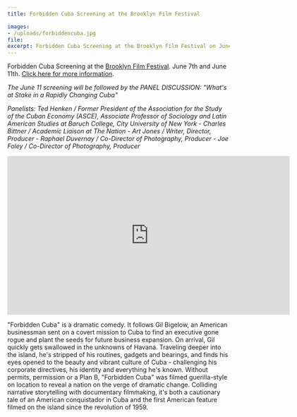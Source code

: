 ```yaml
---
title: Forbidden Cuba Screening at the Brooklyn Film Festival

images:
- /uploads/forbiddencuba.jpg
file:
excerpt: Forbidden Cuba Screening at the Brooklyn Film Festival on June 7th and 11th.
---
```



Forbidden Cuba Screening at the [Brooklyn Film Festival](//www.brooklynfilmfestival.org/films/detail.asp?fid=1679). June 7th and June 11th. [Click here for more information](//www.brooklynfilmfestival.org/films/detail.asp?fid=1679).

*The June 11 screening will be followed by the PANEL DISCUSSION: "What's at Stake in a Rapidly Changing Cuba"*

*Panelists: Ted Henken / Former President of the Association for the Study of the Cuban Economy (ASCE), Associate Professor of Sociology and Latin American Studies at Baruch College, City University of New York - Charles Bittner / Academic Liaison at The Nation - Art Jones / Writer, Director, Producer - Raphael Duvernay / Co-Director of Photography, Producer - Joe Foley / Co-Director of Photography, Producer*

<iframe src="https://player.vimeo.com/video/158077339" width="640" height="360" frameborder="0" webkitallowfullscreen="" mozallowfullscreen="" allowfullscreen=""></iframe>

"Forbidden Cuba" is a dramatic comedy. It follows Gil Bigelow, an American businessman sent on a covert mission to Cuba to find an executive gone rogue and plant the seeds for future business expansion. On arrival, Gil quickly gets swallowed in the unknowns of Havana. Traveling deeper into the island, he's stripped of his routines, gadgets and bearings, and finds his eyes opened to the beauty and vibrant culture of Cuba - challenging his corporate directives, his identity and everything he's known. Without permits, permission or a Plan B, "Forbidden Cuba" was filmed guerilla-style on location to reveal a nation on the verge of dramatic change. Colliding narrative storytelling with documentary filmmaking, it's both a cautionary tale of an American conquistador in Cuba and the first American feature filmed on the island since the revolution of 1959.
